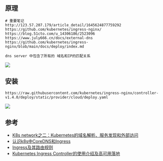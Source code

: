 ## 原理

```
# 重要笔记
http://123.57.207.179/article_detail/1645624877759292
https://github.com/kubernetes/ingress-nginx/
https://blog.51cto.com/u_14306186/2523096
https://www.july666.cn/docs/external-dns
https://github.com/kubernetes/ingress-nginx/blob/main/docs/deploy/index.md

dns server 中包含了所有的 域名和IP的匹配关系
```

![](https://obsidian-foveagge.oss-cn-beijing.aliyuncs.com/blog/zUjY77.png)

## 安装

```
https://raw.githubusercontent.com/kubernetes/ingress-nginx/controller-v1.4.0/deploy/static/provider/cloud/deploy.yaml
```

![](https://obsidian-foveagge.oss-cn-beijing.aliyuncs.com/blog/uDgS8Z.png)

## 参考

- [K8s network之二：Kubernetes的域名解析、服务发现和外部访问](https://marcuseddie.github.io/2021/K8s-Network-Architecture-section-two.html)
- [认识k8s中CoreDNS和Ingress](https://blog.csdn.net/qiaotl/article/details/125769192)
- [Ingress及其路由规则](https://kubernetes.io/zh-cn/docs/concepts/services-networking/ingress/)
- [Kubernetes Ingress Controller的使用介绍及高可用落地](https://cloudnative.to/blog/kubernetes-ingress-controller-deployment-and-ha/)